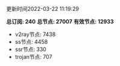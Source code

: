 更新时间2022-03-22 11:19:29

**总订阅: 240**
**总节点: 27007**
**有效节点: 12933**
- v2ray节点: 7438
- ss节点: 4458
- ssr节点: 330
- trojan节点: 707
